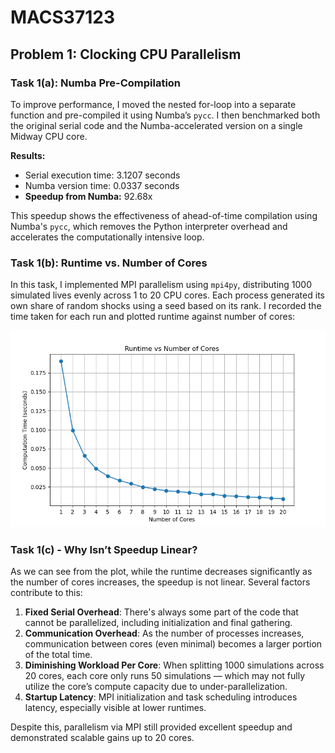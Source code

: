# MACS37123

## Problem 1: Clocking CPU Parallelism
### Task 1(a): Numba Pre-Compilation
To improve performance, I moved the nested for-loop into a separate function and pre-compiled it using Numba’s `pycc`. I then benchmarked both the original serial code and the Numba-accelerated version on a single Midway CPU core.

**Results:**

- Serial execution time: 3.1207 seconds  
- Numba version time: 0.0337 seconds  
- **Speedup from Numba:** 92.68x

This speedup shows the effectiveness of ahead-of-time compilation using Numba's `pycc`, which removes the Python interpreter overhead and accelerates the computationally intensive loop.

### Task 1(b): Runtime vs. Number of Cores
In this task, I implemented MPI parallelism using `mpi4py`, distributing 1000 simulated lives evenly across 1 to 20 CPU cores. Each process generated its own share of random shocks using a seed based on its rank. I recorded the time taken for each run and plotted runtime against number of cores:

![Task 1(b) Plot](task1b_plot.png)

### Task 1(c) - Why Isn’t Speedup Linear?

As we can see from the plot, while the runtime decreases significantly as the number of cores increases, the speedup is not linear. Several factors contribute to this:

1. **Fixed Serial Overhead**: There's always some part of the code that cannot be parallelized, including initialization and final gathering.
2. **Communication Overhead**: As the number of processes increases, communication between cores (even minimal) becomes a larger portion of the total time.
3. **Diminishing Workload Per Core**: When splitting 1000 simulations across 20 cores, each core only runs 50 simulations — which may not fully utilize the core’s compute capacity due to under-parallelization.
4. **Startup Latency**: MPI initialization and task scheduling introduces latency, especially visible at lower runtimes.

Despite this, parallelism via MPI still provided excellent speedup and demonstrated scalable gains up to 20 cores.
